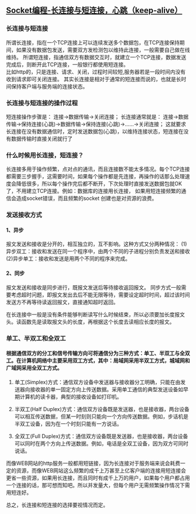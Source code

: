 ## [Socket编程-长连接与短连接，心跳（keep-alive）](https://blog.csdn.net/zhaodong0120/article/details/40381789)
### 长连接与短连接
所谓长连接，指在一个TCP连接上可以连续发送多个数据包，在TCP连接保持期间，如果没有数据包发送，需要双方发检测包以维持此连接，一般需要自己做在线维持。
所谓短连接，指通信双方有数据交互时，就建立一个TCP连接，数据发送完成后，则断开此TCP连接，一般银行都使用短连接。  
比如http的，只是连接、请求、关闭，过程时间较短,服务器若是一段时间内没有收到请求即可关闭连接。 
其实长连接是相对于通常的短连接而说的，也就是长时间保持客户端与服务端的连接状态。

### 长连接与短连接的操作过程
短连接操作步骤是： 
连接→数据传输→关闭连接；
长连接通常就是： 
连接→数据传输→保持连接(心跳)→数据传输→保持连接(心跳)→……→关闭连接； 
这就要求长连接在没有数据通信时，定时发送数据包(心跳)，以维持连接状态，短连接在没有数据传输时直接关闭就行了

### 什么时候用长连接，短连接？
长连接多用于操作频繁，点对点的通讯，而且连接数不能太多情况。每个TCP连接都需要三步握手，这需要时间，如果每个操作都是先连接，再操作的话那么处理速度会降低很多，所以每个操作完后都不断开，下次处理时直接发送数据包就OK了，不用建立TCP连接。例如：数据库的连接用长连接， 如果用短连接频繁的通信会造成socket错误，而且频繁的socket 创建也是对资源的浪费。

### 发送接收方式
#### 1、异步 
报文发送和接收是分开的，相互独立的，互不影响。这种方式又分两种情况： 
(1)异步双工：接收和发送在同一个程序中，由两个不同的子进程分别负责发送和接收 
(2)异步单工：接收和发送是用两个不同的程序来完成。 
#### 2、同步 
报文发送和接收是同步进行，既报文发送后等待接收返回报文。 同步方式一般需要考虑超时问题，即报文发出去后不能无限等待，需要设定超时时间，超过该时间发送方不再等待读返回报文，直接通知超时返回。

在长连接中一般是没有条件能够判断读写什么时候结束，所以必须要加长度报文头。读函数先是读取报文头的长度，再根据这个长度去读相应长度的报文。

### 单工、半双工和全双工
 
#### 根据通信双方的分工和信号传输方向可将通信分为三种方式：单工、半双工与全双工。在计算机网络中主要采用双工方式，其中：局域网采用半双工方式，城域网和广域网采用全双工方式。   

1. 单工(Simplex)方式：通信双方设备中发送器与接收器分工明确，只能在由发送器向接收器的单一固定方向上传送数据。采用单工通信的典型发送设备如早期计算机的读卡器，典型的接收设备如打印机。   

2. 半双工(Half Duplex)方式：通信双方设备既是发送器，也是接收器，两台设备可以相互传送数据，但某一时刻则只能向一个方向传送数据。例如，步话机是半双工设备，因为在一个时刻只能有一方说话。   

3. 全双工(Full Duplex)方式：通信双方设备既是发送器，也是接收器，两台设备可以同时在两个方向上传送数据。例如，电话是全双工设备，因为双方可同时说话。


而像WEB网站的http服务一般都用短链接，因为长连接对于服务端来说会耗费一定的资源，而像WEB网站这么频繁的成千上万甚至上亿客户端的连接用短连接会更省一些资源，如果用长连接，而且同时有成千上万的用户，如果每个用户都占用一个连接的话，那可想而知吧。所以并发量大，但每个用户无需频繁操作情况下需用短连好。

 

总之，长连接和短连接的选择要视情况而定。


